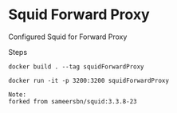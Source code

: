 # Squid Forward Proxy
Configured Squid for Forward Proxy 

Steps
```
docker build . --tag squidForwardProxy

docker run -it -p 3200:3200 squidForwardProxy
```
```
Note:
forked from sameersbn/squid:3.3.8-23
```
